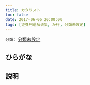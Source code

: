 ```yaml
---
title: カタリスト
toc: false
date: 2017-06-06 20:00:00
tags: [证券用语解说集, か行, 分類未設定]
---
```


`分類：` [分類未設定](/tags/分類未設定/)

## ひらがな



## 説明

